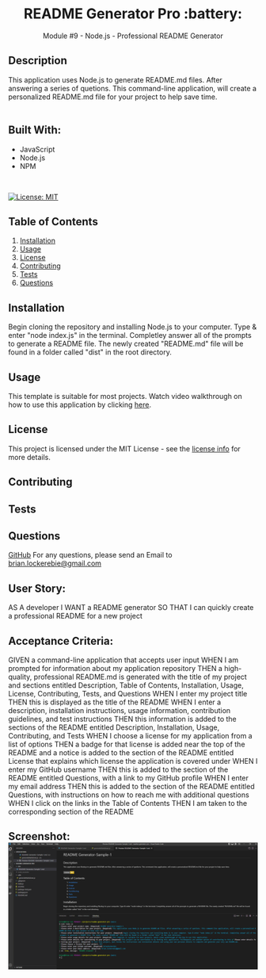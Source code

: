 <h1 align="center">README Generator Pro  :battery: </h1> 
<p align="center">Module #9 - Node.js - Professional README Generator</p>


## Description
  This application uses Node.js to generate README.md files. After answering a series of quetions. This command-line application, will create a personalized README.md file for your project to help save time.
  <br/>
  <br/>

## Built With:
  * JavaScript
  * Node.js
  * NPM
  <br/>


  [![License: MIT](https://img.shields.io/badge/License-MIT-yellow.svg)](https://opensource.org/licenses/MIT)

  ## Table of Contents
  
  1. [ Installation ](#installation)
  2. [ Usage ](#usage)
  3. [ License ](#license)
  4. [ Contributing ](#contributing)
  5. [ Tests ](#tests)
  6. [ Questions ](#questions)
  

  <a name="installation"></a>
  ## Installation
  Begin cloning the repository and installing Node.js to your computer. Type & enter "node index.js" in the terminal. Completley answer all of the prompts to generate a README file. The newly created "README.md" file will be found in a folder called "dist" in the root directory.

  <a name="usage"></a>

  ## Usage
  This template is suitable for most projects. Watch video walkthrough on how to use this application by clicking [here](https://drive.google.com/file/d/1va2k9S_tYl4pF4IdM8b-xpR6ujuWmn_B/view).

  
  <a name="license"></a>

  ## License
  This project is licensed under the MIT License - see the [license info](https://opensource.org/licenses/MIT) for more details.
  

  <a name="contributing"></a>

  ## Contributing

  <a name="tests"></a>

  ## Tests

  <a name="questions"></a>
  
  ## Questions

  [GitHub](https://github.com/brianlockerbie)
  For any questions, please send an Email to [brian.lockerebie@gmail.com](mailto:brian.lockerebie@gmail.com)

## User Story:
AS A developer
I WANT a README generator
SO THAT I can quickly create a professional README for a new project

## Acceptance Criteria:
GIVEN a command-line application that accepts user input
WHEN I am prompted for information about my application repository
THEN a high-quality, professional README.md is generated with the title of my project and sections entitled Description, Table of Contents, Installation, Usage, License, Contributing, Tests, and Questions
WHEN I enter my project title
THEN this is displayed as the title of the README
WHEN I enter a description, installation instructions, usage information, contribution guidelines, and test instructions
THEN this information is added to the sections of the README entitled Description, Installation, Usage, Contributing, and Tests
WHEN I choose a license for my application from a list of options
THEN a badge for that license is added near the top of the README and a notice is added to the section of the README entitled License that explains which license the application is covered under
WHEN I enter my GitHub username
THEN this is added to the section of the README entitled Questions, with a link to my GitHub profile
WHEN I enter my email address
THEN this is added to the section of the README entitled Questions, with instructions on how to reach me with additional questions
WHEN I click on the links in the Table of Contents
THEN I am taken to the corresponding section of the README

## Screenshot: <img src="readme-sample.png">
